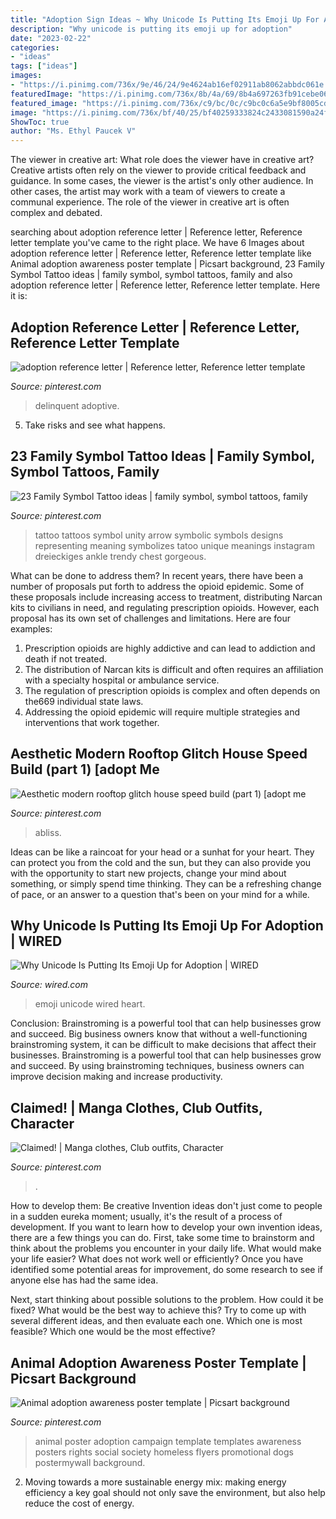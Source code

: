```yaml
---
title: "Adoption Sign Ideas ~ Why Unicode Is Putting Its Emoji Up For Adoption"
description: "Why unicode is putting its emoji up for adoption"
date: "2023-02-22"
categories:
- "ideas"
tags: ["ideas"]
images:
- "https://i.pinimg.com/736x/9e/46/24/9e4624ab16ef02911ab8062abbdc061e.jpg"
featuredImage: "https://i.pinimg.com/736x/8b/4a/69/8b4a697263fb91cebe062cb8399a8487.jpg"
featured_image: "https://i.pinimg.com/736x/c9/bc/0c/c9bc0c6a5e9bf8005cd42a794912e192.jpg"
image: "https://i.pinimg.com/736x/bf/40/25/bf40259333824c2433081590a24fde1e.jpg"
ShowToc: true
author: "Ms. Ethyl Paucek V"
---
```



The viewer in creative art: What role does the viewer have in creative art?
Creative artists often rely on the viewer to provide critical feedback and guidance. In some cases, the viewer is the artist's only other audience. In other cases, the artist may work with a team of viewers to create a communal experience. The role of the viewer in creative art is often complex and debated.

	

		
searching about adoption reference letter | Reference letter, Reference letter template you've came to the right place. We have 6 Images about adoption reference letter | Reference letter, Reference letter template like Animal adoption awareness poster template | Picsart background, 23 Family Symbol Tattoo ideas | family symbol, symbol tattoos, family and also adoption reference letter | Reference letter, Reference letter template. Here it is:
		
    
## Adoption Reference Letter | Reference Letter, Reference Letter Template

<img loading=lazy src="https://i.pinimg.com/736x/9e/46/24/9e4624ab16ef02911ab8062abbdc061e.jpg" onerror="this.onerror=null;this.src='https://tse3.mm.bing.net/th?id=OIP.3fq8QizHiwcNpN5sfeiLZgHaKf&amp;pid=15.1';" alt="adoption reference letter | Reference letter, Reference letter template">

_Source: pinterest.com_

>delinquent adoptive. 

	

5. Take risks and see what happens.

    
## 23 Family Symbol Tattoo Ideas | Family Symbol, Symbol Tattoos, Family

<img loading=lazy src="https://i.pinimg.com/236x/8f/1e/fc/8f1efc715f56314e8a34bc0c5d07fcc9.jpg" onerror="this.onerror=null;this.src='https://tse2.mm.bing.net/th?id=OIP.QNkfMEoa81ANMDMVZwXzoQAAAA&amp;pid=15.1';" alt="23 Family Symbol Tattoo ideas | family symbol, symbol tattoos, family">

_Source: pinterest.com_

>tattoo tattoos symbol unity arrow symbolic symbols designs representing meaning symbolizes tatoo unique meanings instagram dreieckiges ankle trendy chest gorgeous. 

	

What can be done to address them?
In recent years, there have been a number of proposals put forth to address the opioid epidemic. Some of these proposals include increasing access to treatment, distributing Narcan kits to civilians in need, and regulating prescription opioids. However, each proposal has its own set of challenges and limitations. Here are four examples:
1) Prescription opioids are highly addictive and can lead to addiction and death if not treated. 
2) The distribution of Narcan kits is difficult and often requires an affiliation with a specialty hospital or ambulance service. 
3) The regulation of prescription opioids is complex and often depends on the669 individual state laws. 
4) Addressing the opioid epidemic will require multiple strategies and interventions that work together.

    
## Aesthetic Modern Rooftop Glitch House Speed Build (part 1) [adopt Me

<img loading=lazy src="https://i.pinimg.com/736x/8b/4a/69/8b4a697263fb91cebe062cb8399a8487.jpg" onerror="this.onerror=null;this.src='https://tse4.mm.bing.net/th?id=OIP.8Mw0j9FwEsKl5Oe0oGbZmQHaEK&amp;pid=15.1';" alt="Aesthetic modern rooftop glitch house speed build (part 1) [adopt me">

_Source: pinterest.com_

>abliss. 

	

Ideas can be like a raincoat for your head or a sunhat for your heart. They can protect you from the cold and the sun, but they can also provide you with the opportunity to start new projects, change your mind about something, or simply spend time thinking. They can be a refreshing change of pace, or an answer to a question that's been on your mind for a while.

    
## Why Unicode Is Putting Its Emoji Up For Adoption | WIRED

<img loading=lazy src="https://media.wired.com/photos/5955a8355992c54331ac157a/191:100/pass/heart-emoji-featured.jpg" onerror="this.onerror=null;this.src='https://tse4.mm.bing.net/th?id=OIP.qVMmFksocSVDXg7hu8xRygHaD4&amp;pid=15.1';" alt="Why Unicode Is Putting Its Emoji Up for Adoption | WIRED">

_Source: wired.com_

>emoji unicode wired heart. 

	

Conclusion: Brainstroming is a powerful tool that can help businesses grow and succeed.
Big business owners know that without a well-functioning brainstroming system, it can be difficult to make decisions that affect their businesses. Brainstroming is a powerful tool that can help businesses grow and succeed. By using brainstroming techniques, business owners can improve decision making and increase productivity.

    
## Claimed! | Manga Clothes, Club Outfits, Character

<img loading=lazy src="https://i.pinimg.com/736x/bf/40/25/bf40259333824c2433081590a24fde1e.jpg" onerror="this.onerror=null;this.src='https://tse1.mm.bing.net/th?id=OIP.xEKPwhSeOjDydBLJEwgvzgHaHa&amp;pid=15.1';" alt="Claimed! | Manga clothes, Club outfits, Character">

_Source: pinterest.com_

>. 

	

How to develop them: Be creative
Invention ideas don't just come to people in a sudden eureka moment; usually, it's the result of a process of development. If you want to learn how to develop your own invention ideas, there are a few things you can do. 
First, take some time to brainstorm and think about the problems you encounter in your daily life. What would make your life easier? What does not work well or efficiently? Once you have identified some potential areas for improvement, do some research to see if anyone else has had the same idea. 

Next, start thinking about possible solutions to the problem. How could it be fixed? What would be the best way to achieve this? Try to come up with several different ideas, and then evaluate each one. Which one is most feasible? Which one would be the most effective?

    
## Animal Adoption Awareness Poster Template | Picsart Background

<img loading=lazy src="https://i.pinimg.com/736x/c9/bc/0c/c9bc0c6a5e9bf8005cd42a794912e192.jpg" onerror="this.onerror=null;this.src='https://tse2.mm.bing.net/th?id=OIP.Ik7-sczT6SFXMprfxKjetQHaLH&amp;pid=15.1';" alt="Animal adoption awareness poster template | Picsart background">

_Source: pinterest.com_

>animal poster adoption campaign template templates awareness posters rights social society homeless flyers promotional dogs postermywall background. 

	

2. Moving towards a more sustainable energy mix: making energy efficiency a key goal should not only save the environment, but also help reduce the cost of energy.

